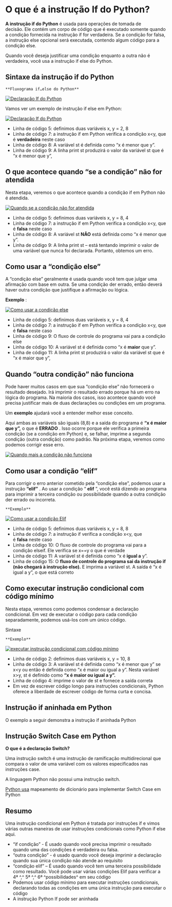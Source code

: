 # O que é a instrução If do Python?

**A instrução if do Python** é usada para operações de tomada de decisão. Ele contém um corpo de código que é executado somente quando a condição fornecida na instrução if for verdadeira. Se a condição for falsa, a instrução else opcional será executada, contendo algum código para a condição else.

Quando você deseja justificar uma condição enquanto a outra não é verdadeira, você usa a instrução if else do Python.

## Sintaxe da instrução if do Python

    **Fluxograma if…else do Python**

[![Declaração If do Python](https://www.guru99.com/images/2013/04/if_then_flowchart.png)](https://www.guru99.com/images/2013/04/if_then_flowchart.png)

Vamos ver um exemplo de instrução if else em Python:

[![Declaração If do Python](https://www.guru99.com/images/Pythonnew/Python11.1.png)](https://www.guru99.com/images/Pythonnew/Python11.1.png)

* Linha de código 5: definimos duas variáveis x, y = 2, 8
* Linha de código 7: a instrução if em Python verifica a condição x<y, que é **verdadeira** neste caso
* Linha de código 8: A variável st é definida como “x é menor que y”.
* Linha de código 9: A linha print st produzirá o valor da variável st que é “x é menor que y”,

## O que acontece quando “se a condição” não for atendida

Nesta etapa, veremos o que acontece quando a condição if em Python não é atendida.

[![Quando se a condição não for atendida](https://www.guru99.com/images/Pythonnew/Python11.2.png)](https://www.guru99.com/images/Pythonnew/Python11.2.png)

* Linha de código 5: definimos duas variáveis x, y = 8, 4
* Linha de código 7: a instrução if em Python verifica a condição x<y, que é **falsa** neste caso
* Linha de código 8: A variável st **NÃO** está definida como “x é menor que y”.
* Linha de código 9: A linha print st – está tentando imprimir o valor de uma variável que nunca foi declarada. Portanto, obtemos um erro.

## Como usar a “condição else”

A “condição else” geralmente é usada quando você tem que julgar uma afirmação com base em outra. Se uma condição der errado, então deverá haver outra condição que justifique a afirmação ou lógica.

**Exemplo** :

[![Como usar a condição else](https://www.guru99.com/images/Pythonnew/Python11.3.png)](https://www.guru99.com/images/Pythonnew/Python11.3.png)

* Linha de código 5: definimos duas variáveis x, y = 8, 4
* Linha de código 7: a instrução if em Python verifica a condição x<y, que é **falsa** neste caso
* Linha de código 9: O fluxo de controle do programa vai para a condição else
* Linha de código 10: A variável st é definida como “x é **maior** que y”.
* Linha de código 11: A linha print st produzirá o valor da variável st que é “x é maior que y”,

## Quando “outra condição” não funciona

Pode haver muitos casos em que sua “condição else” não fornecerá o resultado desejado. Irá imprimir o resultado errado porque há um erro na lógica do programa. Na maioria dos casos, isso acontece quando você precisa justificar mais de duas declarações ou condições em um programa.

Um **exemplo** ajudará você a entender melhor esse conceito.

Aqui ambas as variáveis são iguais (8,8) e a saída do programa é **“x é maior que y”,** o que é **ERRADO** . Isso ocorre porque ele verifica a primeira condição (se a condição em Python) e, se falhar, imprime a segunda condição (outra condição) como padrão. Na próxima etapa, veremos como podemos corrigir esse erro.

[![Quando mais a condição não funciona](https://www.guru99.com/images/Pythonnew/Python11.4.png)](https://www.guru99.com/images/Pythonnew/Python11.4.png)

## Como usar a condição “elif”

Para corrigir o erro anterior cometido pela “condição else”, podemos usar a instrução **“elif”** . Ao usar a condição “ **elif** ”, você está dizendo ao programa para imprimir a terceira condição ou possibilidade quando a outra condição der errado ou incorreta.

    **Exemplo**

[![Como usar a condição Elif](https://www.guru99.com/images/Pythonnew/Python11.5.jpg)](https://www.guru99.com/images/Pythonnew/Python11.5.jpg)

* Linha de código 5: definimos duas variáveis x, y = 8, 8
* Linha de código 7: a instrução if verifica a condição x<y, que é **falsa** neste caso
* Linha de código 10: O fluxo de controle do programa vai para a condição elseif. Ele verifica se x==y o que é verdade
* Linha de código 11: A variável st é definida como “x é **igual a** y”.
* Linha de código 15: O **fluxo de controle do programa sai da instrução if (não chegará à instrução else).** E imprima a variável st. A saída é “x é igual a y”, o que está correto

## Como executar instrução condicional com código mínimo

Nesta etapa, veremos como podemos condensar a declaração condicional. Em vez de executar o código para cada condição separadamente, podemos usá-los com um único código.

Sintaxe

    **Exemplo**

[![executar instrução condicional com código mínimo](https://www.guru99.com/images/Pythonnew/Python11.6.jpg)](https://www.guru99.com/images/Pythonnew/Python11.6.jpg)

* Linha de código 2: definimos duas variáveis x, y = 10, 8
* Linha de código 3: A variável st é definida como “x é menor que y” se x<y ou então é definida como “x é maior ou igual a y”. Nesta variável x>y, st é definido como **“x é maior ou igual a y”.**
* Linha de código 4: imprime o valor de st e fornece a saída correta
* Em vez de escrever código longo para instruções condicionais, Python oferece a liberdade de escrever código de forma curta e concisa.

## Instrução if aninhada em Python

O exemplo a seguir demonstra a instrução if aninhada Python

## Instrução Switch Case em Python

**O que é a declaração Switch?**

Uma instrução switch é uma instrução de ramificação multidirecional que compara o valor de uma variável com os valores especificados nas instruções case.

A linguagem Python não possui uma instrução switch.

[Python usa](https://www.guru99.com/python-dictionary-beginners-tutorial.html) mapeamento de dicionário para implementar Switch Case em Python

## Resumo

Uma instrução condicional em Python é tratada por instruções if e vimos várias outras maneiras de usar instruções condicionais como Python if else aqui.

* “if condição” - É usado quando você precisa imprimir o resultado quando uma das condições é verdadeira ou falsa.
* “outra condição” - é usado quando você deseja imprimir a declaração quando sua única condição não atende ao requisito
* “condição elif” – É usado quando você tem uma terceira possibilidade como resultado. Você pode usar várias condições Elif para verificar a 4ª ^,^ 5ª ^,^ 6ª ^possibilidades^ em seu código
* Podemos usar código mínimo para executar instruções condicionais, declarando todas as condições em uma única instrução para executar o código
* A instrução Python If pode ser aninhada

